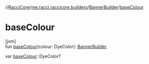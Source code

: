 //[RacciCore](../../../index.md)/[me.racci.raccicore.builders](../index.md)/[BannerBuilder](index.md)/[baseColour](base-colour.md)

# baseColour

[jvm]\
fun [baseColour](base-colour.md)(colour: DyeColor): [BannerBuilder](index.md)

var [baseColour](base-colour.md): DyeColor?
